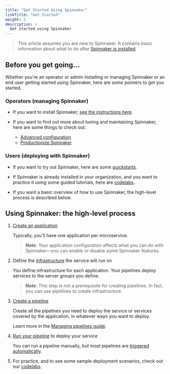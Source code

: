 ```yaml
---
title: "Get Started Using Spinnaker"
linkTitle: "Get Started"
weight: 1
description: >
  Get started using Spinnaker
---
```


> This article assumes you are new to Spinnaker. It contains basic information
> about what to do after [Spinnaker is installed](/docs/setup/install/).

## Before you get going...

Whether you're an operator or admin installing or managing Spinnaker or an
end user getting started using Spinnaker, here are some pointers to get you
started.

### Operators (managing Spinnaker)

* If you want to install Spinnaker, [see the instructions here](/docs/setup/install/).

* If you want to find out more about tuning and maintaining Spinnaker, here are
some things to check out:

  - [Advanced configuration](/docs/setup/other_config/)
  - [Productionize Spinnaker](/docs/setup/productionize/)

### Users (deploying with Spinnaker)

* If you want to try out Spinnaker, here are some
[quickstarts](/docs/setup/quickstart/).

* If Spinnaker is already installed in your organization, and you want to practice it
using some guided tutorials, here are 
[codelabs](/docs/guides/tutorials/codelabs/).

* If you want a basic overview of how to use Spinnaker, the high-level
process is described below.

## Using Spinnaker: the high-level process

1. [Create an application](/docs/guides/user/applications/)

   Typically, you'll have one application per microservice.

   > **Note**: Your application configuration affects what you can do with
   Spinnaker&mdash;you can enable or disable some Spinnaker features.

1. Define the [infrastructure](/docs/concepts/) the service will run on

   You define infrastructure for each application. Your pipelines deploy
   services to the server groups you define.

   > **Note**: This step is not a prerequisite for creating pipelines. In fact, you
   > can use pipelines to create infrastructure.

1. [Create a pipeline](/docs/guides/user/pipeline/managing-pipelines/)

   Create all the pipelines you need to deploy the service or services
   covered by the application, in whatever ways you want to deploy.

   Learn more in the [Managing pipelines
   guide](/docs/guides/user/pipeline/managing-pipelines/).  

2. [Run your pipeline](/docs/guides/user/pipeline/triggers/) to deploy your service

   You can run a pipeline manually, but most pipelines are [triggered
   automatically](/docs/guides/user/pipeline/triggers/).

3. For practice, and to see some sample deployment scenarios, check out our
[codelabs](/docs/guides/tutorials/codelabs/).

<!--
## The advanced stuff

When you can create and run pipelines, you've got the basics down, but there's a
lot more you can do with Spinnaker.

* [Configure and execute automated canary analysis](/docs/guides/user/canary/)
for your deployments

* [Choose a deployment strategy](/docs/concepts/#deployment-strategies)

* Get to know the [`spin` command-line interface](/docs/guides/spin/cli/)
-->
